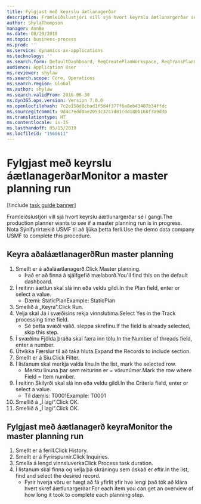 ```yaml
---
title: Fylgjast með keyrslu áætlanagerðar
description: Framleiðslustjóri vill sjá hvort keyrslu áætlunargerðar sé í gangi.
author: ShylaThompson
manager: AnnBe
ms.date: 08/29/2018
ms.topic: business-process
ms.prod: ''
ms.service: dynamics-ax-applications
ms.technology: ''
ms.search.form: DefaultDashboard, ReqCreatePlanWorkspace, ReqTransPlanCard, SysQueryForm, InventItemIdLookupSimple, ReqLog, ReqProcessTaskTrace
audience: Application User
ms.reviewer: shylaw
ms.search.scope: Core, Operations
ms.search.region: Global
ms.author: shylaw
ms.search.validFrom: 2016-06-30
ms.dyn365.ops.version: Version 7.0.0
ms.openlocfilehash: 7c2e158d8cbad1f5d4f377f6a8eb43487b34ffdc
ms.sourcegitcommit: 9d4c7edd0ae2053c37c7d81cdd180b16bf3a9d3b
ms.translationtype: HT
ms.contentlocale: is-IS
ms.lasthandoff: 05/15/2019
ms.locfileid: "1565611"
---
```

# <a name="monitor-a-master-planning-run"></a><span data-ttu-id="f4528-103">Fylgjast með keyrslu áætlanagerðar</span><span class="sxs-lookup"><span data-stu-id="f4528-103">Monitor a master planning run</span></span>

[!include [task guide banner](../../includes/task-guide-banner.md)]

<span data-ttu-id="f4528-104">Framleiðslustjóri vill sjá hvort keyrslu áætlunargerðar sé í gangi.</span><span class="sxs-lookup"><span data-stu-id="f4528-104">The production planner wants to see if a master planning run is in progress.</span></span> <span data-ttu-id="f4528-105">Nota Sýnifyrirtækið USMF til að ljúka þetta ferli.</span><span class="sxs-lookup"><span data-stu-id="f4528-105">Use the demo data company USMF to complete this procedure.</span></span>


## <a name="run-master-planning"></a><span data-ttu-id="f4528-106">Keyra aðaláætlanagerð</span><span class="sxs-lookup"><span data-stu-id="f4528-106">Run master planning</span></span>
1. <span data-ttu-id="f4528-107">Smellt er á aðaláætlanagerð.</span><span class="sxs-lookup"><span data-stu-id="f4528-107">Click Master planning.</span></span>
    * <span data-ttu-id="f4528-108">Það er að finna á sjálfgefið mælaborð.</span><span class="sxs-lookup"><span data-stu-id="f4528-108">You'll find this on the default dashboard.</span></span>  
2. <span data-ttu-id="f4528-109">Í reitinn áætlun skal slá inn eða veldu gildi.</span><span class="sxs-lookup"><span data-stu-id="f4528-109">In the Plan field, enter or select a value.</span></span>
    * <span data-ttu-id="f4528-110">Dæmi: StaticPlan</span><span class="sxs-lookup"><span data-stu-id="f4528-110">Example: StaticPlan</span></span>  
3. <span data-ttu-id="f4528-111">Smellið á „Keyra“.</span><span class="sxs-lookup"><span data-stu-id="f4528-111">Click Run.</span></span>
4. <span data-ttu-id="f4528-112">Velja skal Já í svæðisins rekja vinnslutíma.</span><span class="sxs-lookup"><span data-stu-id="f4528-112">Select Yes in the Track processing time field.</span></span>
    * <span data-ttu-id="f4528-113">Sé þetta svæði valið. sleppa skrefinu.</span><span class="sxs-lookup"><span data-stu-id="f4528-113">If the field is already selected, skip this step.</span></span>  
5. <span data-ttu-id="f4528-114">Í svæðinu Fjölda þráða skal færa inn tölu.</span><span class="sxs-lookup"><span data-stu-id="f4528-114">In the Number of threads field, enter a number.</span></span>
6. <span data-ttu-id="f4528-115">Útvíkka Færslur til að taka hluta.</span><span class="sxs-lookup"><span data-stu-id="f4528-115">Expand the Records to include section.</span></span>
7. <span data-ttu-id="f4528-116">Smellt er á Síu.</span><span class="sxs-lookup"><span data-stu-id="f4528-116">Click Filter.</span></span>
8. <span data-ttu-id="f4528-117">Í listanum skal merkja valda línu.</span><span class="sxs-lookup"><span data-stu-id="f4528-117">In the list, mark the selected row.</span></span>
    * <span data-ttu-id="f4528-118">Merktu línuna þar sem reiturinn er = vörunúmer.</span><span class="sxs-lookup"><span data-stu-id="f4528-118">Mark the row where Field = Item number.</span></span>  
9. <span data-ttu-id="f4528-119">Í reitinn Skilyrði skal slá inn eða veldu gildi.</span><span class="sxs-lookup"><span data-stu-id="f4528-119">In the Criteria field, enter or select a value.</span></span>
    * <span data-ttu-id="f4528-120">Til dæmis: T0001</span><span class="sxs-lookup"><span data-stu-id="f4528-120">Example: T0001</span></span>  
10. <span data-ttu-id="f4528-121">Smellið á „Í lagi“.</span><span class="sxs-lookup"><span data-stu-id="f4528-121">Click OK.</span></span>
11. <span data-ttu-id="f4528-122">Smellið á „Í lagi“.</span><span class="sxs-lookup"><span data-stu-id="f4528-122">Click OK.</span></span>

## <a name="monitor-the-master-planning-run"></a><span data-ttu-id="f4528-123">Fylgjast með áætlanagerð keyra</span><span class="sxs-lookup"><span data-stu-id="f4528-123">Monitor the master planning run</span></span>
1. <span data-ttu-id="f4528-124">Smellt er á ferill.</span><span class="sxs-lookup"><span data-stu-id="f4528-124">Click History.</span></span>
2. <span data-ttu-id="f4528-125">Smellt er á Fyrirspurnir.</span><span class="sxs-lookup"><span data-stu-id="f4528-125">Click Inquiries.</span></span>
3. <span data-ttu-id="f4528-126">Smella á lengd vinnsluverka</span><span class="sxs-lookup"><span data-stu-id="f4528-126">Click Process task duration.</span></span>
4. <span data-ttu-id="f4528-127">Í listanum skal finna og velja þá skráningu sem óskað er eftir.</span><span class="sxs-lookup"><span data-stu-id="f4528-127">In the list, find and select the desired record.</span></span>
    * <span data-ttu-id="f4528-128">Fyrir hverja vöru er hægt að fá yfirlit yfir hve lengi það tók að klára hvert skref áætlunargerðar.</span><span class="sxs-lookup"><span data-stu-id="f4528-128">For each item you can get an overview of how long it took to complete each planning step.</span></span>  

